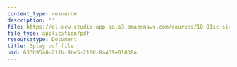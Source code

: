```yaml
---
content_type: resource
description: ''
file: https://ol-ocw-studio-app-qa.s3.amazonaws.com/courses/18-01sc-single-variable-calculus-fall-2010/633b95a0211b9be521808a459e01038a_BSAA0akmPEU.pdf
file_type: application/pdf
resourcetype: Document
title: 3play pdf file
uid: 633b95a0-211b-9be5-2180-8a459e01038a
---
```


